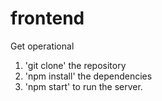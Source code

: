 # frontend

Get operational

1. 'git clone' the repository
2. 'npm install' the dependencies
3. 'npm start' to run the server.
